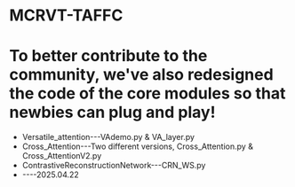 # MCRVT-TAFFC
# To better contribute to the community, we've also redesigned the code of the core modules so that newbies can plug and play!
  * Versatile_attention---VAdemo.py & VA_layer.py
  * Cross_Attention---Two different versions, Cross_Attention.py & Cross_AttentionV2.py
  * ContrastiveReconstructionNetwork---CRN_WS.py
  * ----2025.04.22



